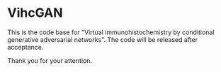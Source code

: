 # VihcGAN
This is the code base for "Virtual immunohistochemistry by conditional generative adversarial networks".
The code will be released after acceptance.

Thank you for your attention.
